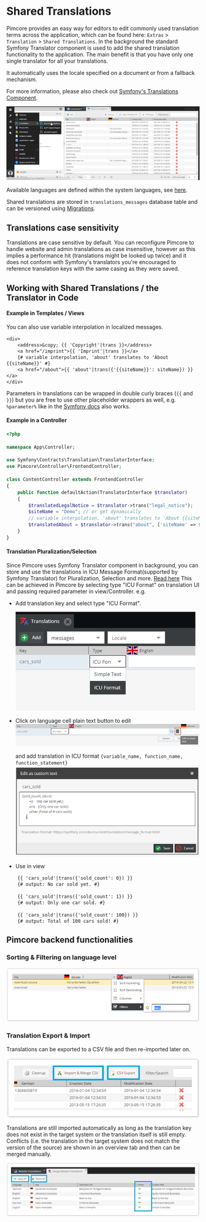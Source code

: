 # Shared Translations 

Pimcore provides an easy way for editors to edit commonly used translation terms across the application, which can be found 
here:  `Extras` > `Translation` > `Shared Translations`.
In the background the standard Symfony Translator component is used to add the shared translation functionality to the application. 
The main benefit is that you have only one single translator for all your translations. 

It automatically uses the locale specified on a document or from a fallback mechanism. 

For more information, please also check out [Symfony's Translations Component](https://symfony.com/doc/5.2/translation.html). 

![Shared Translations](../img/localization-translations.png)

Available languages are defined within the system languages, see [here](./README.md).

Shared translations are stored in `translations_messages` database table and can be versioned using [Migrations](https://pimcore.com/docs/pimcore/current/Development_Documentation/Development_Tools_and_Details/Migrations.html).

## Translations case sensitivity

Translations are case sensitive by default. You can
reconfigure Pimcore to handle website and admin translations as case insensitive, however as this implies a performance
hit (translations might be looked up twice) and it does not  conform with Symfony's translators you're encouraged to reference
translation keys with the same casing as they were saved.

## Working with Shared Translations / the Translator in Code
  
#### Example in Templates / Views

You can also use variable interpolation in localized messages.

```twig
<div>
    <address>&copy; {{ 'Copyright'|trans }}</address>
    <a href="/imprint">{{ 'Imprint'|trans }}</a>
    {# variable interpolation, 'about' translates to 'About {{siteName}}' #}
    <a href="/about">{{ 'about'|trans({'{{siteName}}': siteName}) }}</a>
</div>
```

Parameters in translations can be wrapped in double curly braces (`{{` and `}}`) but you are free to use other placeholder wrappers as well, e.g. `%parameter%` like in the [Symfony docs](https://symfony.com/doc/5.2/translation.html#translatable-objects) also works.

#### Example in a Controller
 
```php
<?php

namespace App\Controller;

use Symfony\Contracts\Translation\TranslatorInterface;
use Pimcore\Controller\FrontendController;

class ContentController extends FrontendController
{
    public function defaultAction(TranslatorInterface $translator)
    {
        $translatedLegalNotice = $translator->trans("legal_notice");
        $siteName = "Demo"; // or get dynamically
        // variable interpolation, 'about' translates to 'About {{siteName}}'
        $translatedAbout = $translator->trans("about", ['siteName' => $siteName]);
    }
}
```

#### Translation Pluralization/Selection
Since Pimcore uses Symfony Translator component in background, you can store and use the translations in ICU Message Format(supported by Symfony Translator) for Pluralization, Selection and more. [Read here](https://symfony.com/doc/5.2/translation/message_format.html)
This can be achieved in Pimcore by selecting type "ICU Format" on translation UI and passing required parameter in view/Controller. 
e.g.
 - Add translation key and select type "ICU Format".

    ![Translation Pluralization1](../img/translation_pluralization1.png)
    
 - Click on language cell plain text button to edit 
    ![Translation Pluralization1](../img/translation_pluralization1b.png)
   
   and add translation in ICU format `{variable_name, function_name, function_statement}`
    ![Translation Pluralization2](../img/translation_pluralization2.png)

 - Use in view
```twig
    {{ 'cars_sold'|trans({'sold_count': 0}) }}
    {# output: No car sold yet. #}
   
    {{ 'cars_sold'|trans({'sold_count': 1}) }}
    {# output: Only one car sold. #}
   
    {{ 'cars_sold'|trans({'sold_count': 100}) }}
    {# output: Total of 100 cars sold! #}
```

## Pimcore backend functionalities

### Sorting & Filtering on language level

![Sorting Shared Translations](../img/localization-translations-sorting.jpg)


### Translation Export & Import

Translations can be exported to a CSV file and then re-imported later on.

![Translation Export](../img/localization-translations-export.jpg)

Translations are still imported automatically as long as the translation key does not exist in the target system or the 
translation itself is still empty. Conflicts (i.e. the translation in the target system does not match the version of 
the source) are shown in an overview tab and then can be merged manually.

![Translation Import](../img/localization-translations-import.jpg)
